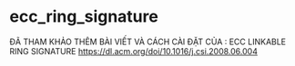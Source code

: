 # ecc_ring_signature
ĐÃ THAM KHẢO THÊM BÀI VIẾT VÀ CÁCH CÀI ĐẶT CỦA : ECC LINKABLE RING SIGNATURE
https://dl.acm.org/doi/10.1016/j.csi.2008.06.004
